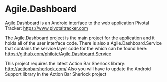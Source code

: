 Agile.Dashboard 
================

Agile.Dashboard is an Android interface to the web application Pivotal Tracker: https://www.pivotaltracker.com

The Agile.Dashboard project is the main project for the application and it holds all of the user interface code. There is also a Agile.Dashboard.Service that contains the service layer code for the which can be found here: https://github.com/philote/Agile.Dashboard.Service

This project requires the latest Action Bar Sherlock library: http://actionbarsherlock.com/
Also you will have to update the Android Support library in the Action Bar Sherlock project